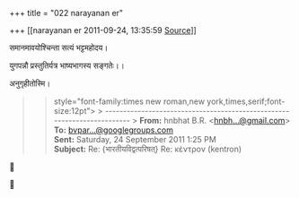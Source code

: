 +++
title = "022 narayanan er"

+++
[[narayanan er	2011-09-24, 13:35:59 [Source](https://groups.google.com/g/bvparishat/c/i5FQEW_yJjw)]]



समानमावयोश्चिन्ता सत्यं भट्टमहोदय।  

युगपन्नौ प्रस्तुतिर्यत्र भाष्यभागस्य सङ्गतेः।।

अनुगृहीतोस्मि।  

> 
> >  style="font-family:times new roman,new york,times,serif;font-size:12pt"> >
> ------------------------------------------------------------------------ >
> **From:** hnbhat B.R. \<[hnbh...@gmail.com]()\>  
> **To:** [bvpar...@googlegroups.com]()  
> **Sent:** Saturday, 24 September 2011 1:25 PM  
> **Subject:** Re: {भारतीयविद्वत्परिषत्} Re: κέντρον (kentron)  
>   
> > 
> > 
> > 
> > 





